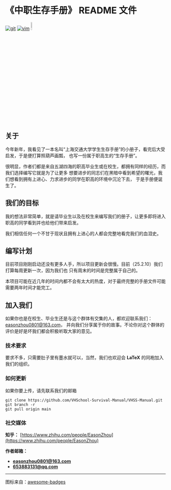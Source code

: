 # **《中职生存手册》 README 文件**

<p>
  <a href="https://github.com/VHSchool-Survival-Manual/"><img src="https://img.shields.io/badge/GIT-E44C30?style=for-the-badge&logo=git&logoColor=white" alt="git"></a>
  <a href="https://vim.org"><img src="https://img.shields.io/badge/VIM-%2311AB00.svg?&style=for-the-badge&logo=vim&logoColor=white" alt="vim"></a>
  <a href="https://www.zhihu.com/people/EasonZhou"><img src="https://img.shields.io/badge/知乎-0079FF.svg?style=plastic&logo=zhihu&logoColor=white" width="8%" alt="知乎"></a>
</p>

## **关于**

今年新年，我看见了一本名叫“上海交通大学学生生存手册”的小册子，看完后大受启发，于是便打算照葫芦画瓢，
也写一份属于职高生的“生存手册”。

很明显，作者们都是来自五湖四海的职高毕业生或在校生，都拥有同样的经历，而我们选择编写它就是为了让更多
想要进步的同志们在黑暗中看到希望的曙光，我们想看到拥有上进心、力求进步的同学在职高的环境中沉沦下去，
于是手册便诞生了。

## **我们的目标**

我的想法非常简单，就是请毕业生以及在校生来编写我们的册子，让更多即将进入职高的同学看到并也给他们带来启发。

我们相信任何一个不甘于现状且拥有上进心的人都会完整地看完我们的血泪史。

## **编写计划**

目前项目刚刚启动还没有更多人手，所以项目更新会很慢。目前（25.2.10）我们打算每周更新一次，因为我们也
只有周末的时间是完整属于自己的。

本项目可能在近几年的时间内都不会有太大的热度，对于最终完整的手册文件可能需要两年时间才能完工。

## **加入我们**

如果你也是在校生、毕业生还是与这个群体有交集的人，都欢迎联系我们：easonzhou0801@163.com，
并向我们分享属于你的故事。不论你对这个群体的评价是好是坏我们都会积极听取大家的意见。

### **技术要求**

要求不多，只需要肚子里有墨水就可以，当然，我们也欢迎会 **LaTeX** 的同袍加入我们的组织。

### **如何更新**

如果你要上传，请先联系我们的邮箱

```git
git clone https://github.com/VHSchool-Survival-Manual/VHSS-Manual.git
git branch -r
git pull origin main
```

### **社交媒体**

**知乎：** [https://www.zhihu.com/people/EasonZhou](https://www.zhihu.com/people/EasonZhou)

**作者邮箱：**
- **easonzhou0801@163.com**
- **653883131@qq.com**

---

图标来自：[awesome-badges](https://github.com/Envoy-VC/awesome-badges)
